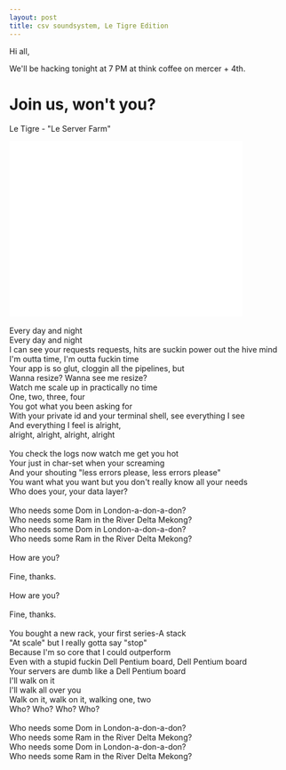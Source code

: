 ```yaml
---
layout: post
title: csv soundsystem, Le Tigre Edition
---
```



Hi all,

We'll be hacking tonight at 7 PM at think coffee on mercer + 4th.

Join us, won't you?
====================================================
Le Tigre - "Le Server Farm"

<iframe width="420" height="315" src="//www.youtube.com/embed/-SyBR-M2YvU" frameborder="0" allowfullscreen></iframe>
</br>
</br>
Every day and night</br>
Every day and night</br>
I can see your requests requests, hits are suckin power out the hive mind</br>
I'm outta time, I'm outta fuckin time</br>
Your app is so glut, cloggin all the pipelines, but</br>
Wanna resize? Wanna see me resize?</br>
Watch me scale up in practically no time</br>
One, two, three, four</br>
You got what you been asking for</br>
With your private id and your terminal shell, see everything I see</br>
And everything I feel is alright,</br>
alright, alright, alright, alright</br>
</br>
You check the logs now watch me get you hot</br>
Your just in char-set when your screaming</br>
And your shouting "less errors please, less errors please"</br>
You want what you want but you don't really know all your needs</br>
Who does your, your data layer?</br>
</br>
Who needs some Dom in London-a-don-a-don?</br>
Who needs some Ram in the River Delta Mekong?</br>
Who needs some Dom in London-a-don-a-don?</br>
Who needs some Ram in the River Delta Mekong?</br>
</br>
How are you?</br>
</br>
Fine, thanks.</br>
</br>
How are you?</br>
</br>
Fine, thanks.</br>
</br>
You bought a new rack, your first series-A stack</br>
"At scale" but I really gotta say "stop"</br>
Because I'm so core that I could outperform</br>
Even with a stupid fuckin Dell Pentium board, Dell Pentium board</br>
Your servers are dumb like a Dell Pentium board</br>
I'll walk on it</br>
I'll walk all over you</br>
Walk on it, walk on it, walking one, two</br>
Who? Who? Who? Who?</br>
</br>
Who needs some Dom in London-a-don-a-don?</br>
Who needs some Ram in the River Delta Mekong?</br>
Who needs some Dom in London-a-don-a-don?</br>
Who needs some Ram in the River Delta Mekong?</br>
